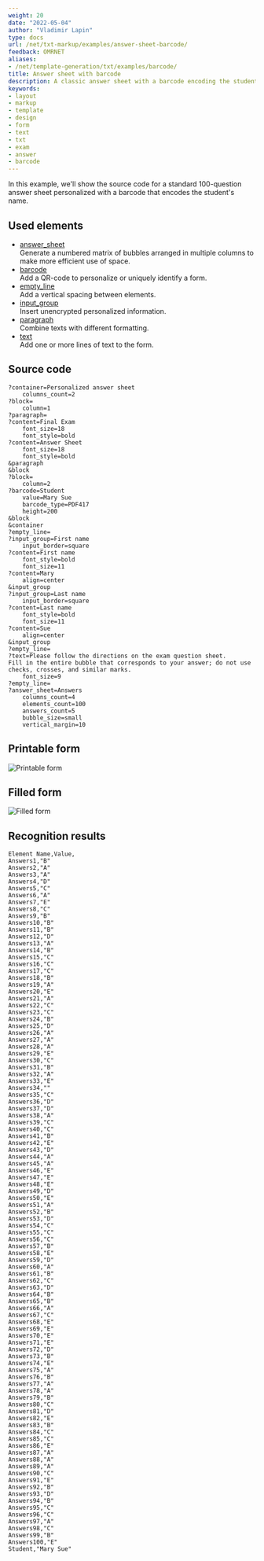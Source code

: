 ```yaml
---
weight: 20
date: "2022-05-04"
author: "Vladimir Lapin"
type: docs
url: /net/txt-markup/examples/answer-sheet-barcode/
feedback: OMRNET
aliases:
- /net/template-generation/txt/examples/barcode/
title: Answer sheet with barcode
description: A classic answer sheet with a barcode encoding the student's name.
keywords:
- layout
- markup
- template
- design
- form
- text
- txt
- exam
- answer
- barcode
---
```


In this example, we'll show the source code for a standard 100-question answer sheet personalized with a barcode that encodes the student's name.

## Used elements

- [answer_sheet](/omr/net/txt-markup/answer_sheet/)  
  Generate a numbered matrix of bubbles arranged in multiple columns to make more efficient use of space.
- [barcode](/omr/net/txt-markup/elements-barcode/)  
  Add a QR-code to personalize or uniquely identify a form.
- [empty_line](/omr/net/txt-markup/empty_line/)  
  Add a vertical spacing between elements.
- [input_group](/omr/net/txt-markup/input_group/)  
  Insert unencrypted personalized information.
- [paragraph](/omr/net/txt-markup/paragraph/)  
  Combine texts with different formatting.
- [text](/omr/net/txt-markup/text/)  
  Add one or more lines of text to the form.

## Source code

```
?container=Personalized answer sheet
	columns_count=2
?block=
	column=1
?paragraph=
?content=Final Exam
	font_size=18
	font_style=bold
?content=Answer Sheet
	font_size=18
	font_style=bold
&paragraph
&block
?block=
	column=2
?barcode=Student
	value=Mary Sue
	barcode_type=PDF417
	height=200
&block
&container
?empty_line=
?input_group=First name
	input_border=square
?content=First name
	font_style=bold
	font_size=11
?content=Mary
	align=center
&input_group
?input_group=Last name
	input_border=square
?content=Last name
	font_style=bold
	font_size=11
?content=Sue
	align=center
&input_group
?empty_line=
?text=Please follow the directions on the exam question sheet.
Fill in the entire bubble that corresponds to your answer; do not use checks, crosses, and similar marks.
	font_size=9
?empty_line=
?answer_sheet=Answers
	columns_count=4
	elements_count=100
	answers_count=5
	bubble_size=small
	vertical_margin=10
```

## Printable form

![Printable form](answer-sheet-template.png)

## Filled form

![Filled form](answer-sheet-fill.png)

## Recognition results

```
Element Name,Value,
Answers1,"B"
Answers2,"A"
Answers3,"A"
Answers4,"D"
Answers5,"C"
Answers6,"A"
Answers7,"E"
Answers8,"C"
Answers9,"B"
Answers10,"B"
Answers11,"B"
Answers12,"D"
Answers13,"A"
Answers14,"B"
Answers15,"C"
Answers16,"C"
Answers17,"C"
Answers18,"B"
Answers19,"A"
Answers20,"E"
Answers21,"A"
Answers22,"C"
Answers23,"C"
Answers24,"B"
Answers25,"D"
Answers26,"A"
Answers27,"A"
Answers28,"A"
Answers29,"E"
Answers30,"C"
Answers31,"B"
Answers32,"A"
Answers33,"E"
Answers34,""
Answers35,"C"
Answers36,"D"
Answers37,"D"
Answers38,"A"
Answers39,"C"
Answers40,"C"
Answers41,"B"
Answers42,"E"
Answers43,"D"
Answers44,"A"
Answers45,"A"
Answers46,"E"
Answers47,"E"
Answers48,"E"
Answers49,"D"
Answers50,"E"
Answers51,"A"
Answers52,"B"
Answers53,"D"
Answers54,"C"
Answers55,"C"
Answers56,"C"
Answers57,"B"
Answers58,"E"
Answers59,"D"
Answers60,"A"
Answers61,"B"
Answers62,"C"
Answers63,"D"
Answers64,"B"
Answers65,"B"
Answers66,"A"
Answers67,"C"
Answers68,"E"
Answers69,"E"
Answers70,"E"
Answers71,"E"
Answers72,"D"
Answers73,"B"
Answers74,"E"
Answers75,"A"
Answers76,"B"
Answers77,"A"
Answers78,"A"
Answers79,"B"
Answers80,"C"
Answers81,"D"
Answers82,"E"
Answers83,"B"
Answers84,"C"
Answers85,"C"
Answers86,"E"
Answers87,"A"
Answers88,"A"
Answers89,"A"
Answers90,"C"
Answers91,"E"
Answers92,"B"
Answers93,"D"
Answers94,"B"
Answers95,"C"
Answers96,"C"
Answers97,"A"
Answers98,"C"
Answers99,"B"
Answers100,"E"
Student,"Mary Sue"
```
